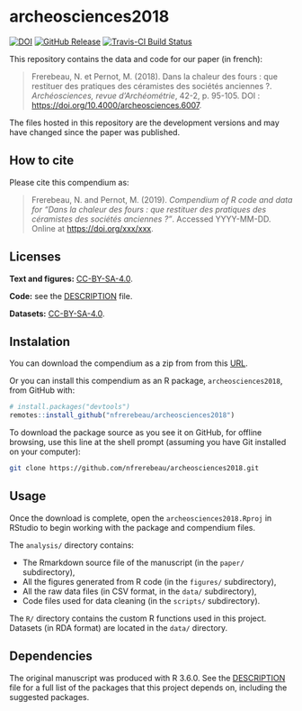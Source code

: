 
<!-- README.md is generated from README.Rmd. Please edit that file -->

# archeosciences2018

[![DOI](https://zenodo.org/badge/DOI/xxx/xxx.svg)](https://doi.org/xxx/xxx)
[![GitHub
Release](https://img.shields.io/github/release/nfrerebeau/archeosciences2018.svg)](https://github.com/nfrerebeau/archeosciences2018/releases)
[![Travis-CI Build
Status](https://travis-ci.org/nfrerebeau/archeosciences2018.svg?branch=master)](https://travis-ci.org/nfrerebeau/archeosciences2018)

This repository contains the data and code for our paper (in french):

> Frerebeau, N. et Pernot, M. (2018). Dans la chaleur des fours : que
> restituer des pratiques des céramistes des sociétés anciennes ?.
> *Archéosciences, revue d’Archéométrie*, 42-2, p. 95-105. DOI :
> <https://doi.org/10.4000/archeosciences.6007>.

The files hosted in this repository are the development versions and may
have changed since the paper was published.

## How to cite

Please cite this compendium as:

> Frerebeau, N. and Pernot, M. (2019). *Compendium of R code and data
> for “Dans la chaleur des fours : que restituer des pratiques des
> céramistes des sociétés anciennes ?”*. Accessed YYYY-MM-DD. Online at
> <https://doi.org/xxx/xxx>.

## Licenses

**Text and figures:**
[CC-BY-SA-4.0](http://creativecommons.org/licenses/by-sa/4.0/).

**Code:** see the [DESCRIPTION](DESCRIPTION) file.

**Datasets:**
[CC-BY-SA-4.0](http://creativecommons.org/licenses/by-sa/4.0/).

## Instalation

You can download the compendium as a zip from from this
[URL](http://github.com/nfrerebeau/archeosciences2018/archive/master.zip).

Or you can install this compendium as an R package,
`archeosciences2018`, from GitHub with:

``` r
# install.packages("devtools")
remotes::install_github("nfrerebeau/archeosciences2018")
```

To download the package source as you see it on GitHub, for offline
browsing, use this line at the shell prompt (assuming you have Git
installed on your computer):

``` sh
git clone https://github.com/nfrerebeau/archeosciences2018.git
```

## Usage

Once the download is complete, open the `archeosciences2018.Rproj` in
RStudio to begin working with the package and compendium files.

The `analysis/` directory contains:

  - The Rmarkdown source file of the manuscript (in the `paper/`
    subdirectory),
  - All the figures generated from R code (in the `figures/`
    subdirectory),
  - All the raw data files (in CSV format, in the `data/` subdirectory),
  - Code files used for data cleaning (in the `scripts/` subdirectory).

The `R/` directory contains the custom R functions used in this project.
Datasets (in RDA format) are located in the `data/` directory.

## Dependencies

The original manuscript was produced with R 3.6.0. See the
[DESCRIPTION](DESCRIPTION) file for a full list of the packages that
this project depends on, including the suggested packages.
